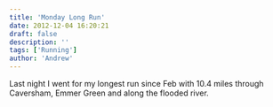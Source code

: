 ```yaml
---
title: 'Monday Long Run'
date: 2012-12-04 16:20:21
draft: false
description: ''
tags: ['Running']
author: 'Andrew'
---
```


Last night I went for my longest run since Feb with 10.4 miles through Caversham, Emmer Green and along the flooded river.

